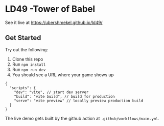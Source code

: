 # LD49 -Tower of Babel
See it live at https://ubershmekel.github.io/ld49/

## Get Started
Try out the following:

1. Clone this repo
1. Run `npm install`
1. Run `npm run dev`
1. You should see a URL where your game shows up

```
{
  "scripts": {
    "dev": "vite", // start dev server
    "build": "vite build", // build for production
    "serve": "vite preview" // locally preview production build
  }
}
```

The live demo gets built by the github action at `.github/workflows/main.yml`. 
